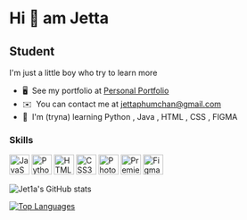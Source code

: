 Hi 👋 am Jetta
==========================

Student
-------

I'm just a little boy who try to learn more

*   🖥️  See my portfolio at [Personal Portfolio](http://jet1a.github.io/jettaphum/)
*   ✉️  You can contact me at [jettaphumchan@gmail.com](mailto:jettaphumchan@gmail.com)
*   🧠  I'm (tryna) learning Python , Java , HTML , CSS , FIGMA 
### Skills 
<p align="left">
<a href="https://developer.mozilla.org/en-US/docs/Web/JavaScript" target="_blank" rel="noreferrer"><img src="https://raw.githubusercontent.com/danielcranney/readme-generator/main/public/icons/skills/javascript-colored.svg" width="36" height="36" alt="JavaScript" /></a>
<a href="https://www.python.org/" target="_blank" rel="noreferrer"><img src="https://raw.githubusercontent.com/danielcranney/readme-generator/main/public/icons/skills/python-colored.svg" width="36" height="36" alt="Python" /></a>
<a href="https://developer.mozilla.org/en-US/docs/Glossary/HTML5" target="_blank" rel="noreferrer"><img src="https://raw.githubusercontent.com/danielcranney/readme-generator/main/public/icons/skills/html5-colored.svg" width="36" height="36" alt="HTML5" /></a>
<a href="https://www.w3.org/TR/CSS/#css" target="_blank" rel="noreferrer"><img src="https://raw.githubusercontent.com/danielcranney/readme-generator/main/public/icons/skills/css3-colored.svg" width="36" height="36" alt="CSS3" /></a>
<a href="https://www.adobe.com/uk/products/photoshop.html" target="_blank" rel="noreferrer"><img src="https://raw.githubusercontent.com/danielcranney/readme-generator/main/public/icons/skills/photoshop-colored.svg" width="36" height="36" alt="Photoshop" /></a>
<a href="https://www.adobe.com/uk/products/premiere.html" target="_blank" rel="noreferrer"><img src="https://raw.githubusercontent.com/danielcranney/readme-generator/main/public/icons/skills/premierepro-colored.svg" width="36" height="36" alt="Premiere Pro" /></a>
<a href="https://www.figma.com/" target="_blank" rel="noreferrer"><img src="https://raw.githubusercontent.com/danielcranney/readme-generator/main/public/icons/skills/figma-colored.svg" width="36" height="36" alt="Figma" /></a>
</p>
<p align="left">
     
</a> <img src="https://github-readme-stats.vercel.app/api?username=Jet1a&show_icons=true&hide=&count_private=true&title_color=ffffff&text_color=10b981&icon_color=ffffff&bg_color=1c1917&hide_border=true&show_icons=true" alt="Jet1a's GitHub stats" /> </a></p>
<a href="https://github.com/Jet1a" align="left"><img src="https://github-readme-stats.vercel.app/api/top-langs/?username=Jet1a&langs_count=10&title_color=ffffff&text_color=10b981&icon_color=ffffff&bg_color=1c1917&hide_border=true&locale=en&custom_title=Top%20%Languages" alt="Top Languages" /></a> </p>

